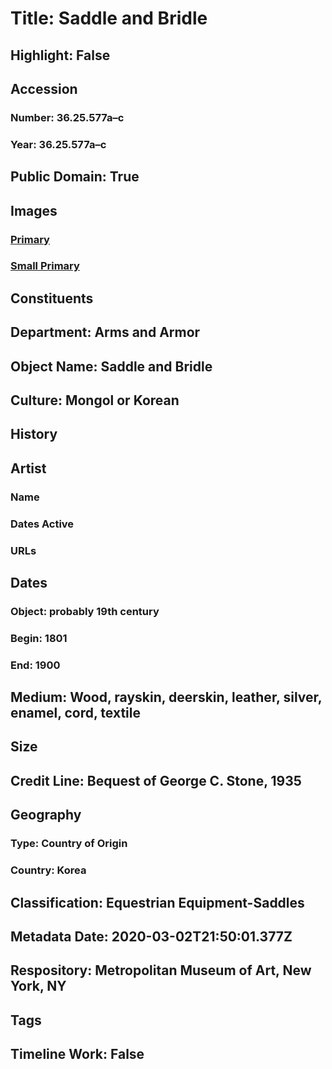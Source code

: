 # Title: Saddle and Bridle
## Highlight: False
## Accession
### Number: 36.25.577a–c
### Year: 36.25.577a–c
## Public Domain: True
## Images
### [Primary](https://images.metmuseum.org/CRDImages/aa/original/IMG_03541.jpg)
### [Small Primary](https://images.metmuseum.org/CRDImages/aa/web-large/IMG_03541.jpg)
## Constituents
## Department: Arms and Armor
## Object Name: Saddle and Bridle
## Culture: Mongol or Korean
## History
## Artist
### Name
### Dates Active
### URLs
## Dates
### Object: probably 19th century
### Begin: 1801
### End: 1900
## Medium: Wood, rayskin, deerskin, leather, silver, enamel, cord, textile
## Size
## Credit Line: Bequest of George C. Stone, 1935
## Geography
### Type: Country of Origin
### Country: Korea
## Classification: Equestrian Equipment-Saddles
## Metadata Date: 2020-03-02T21:50:01.377Z
## Respository: Metropolitan Museum of Art, New York, NY
## Tags
## Timeline Work: False